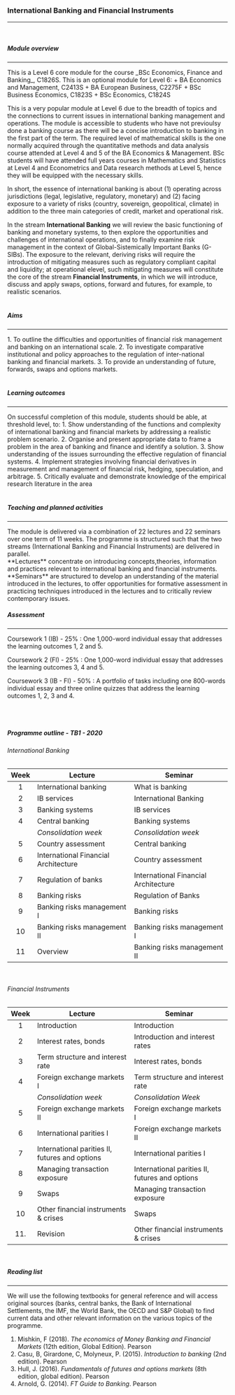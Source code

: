 <h3>International Banking and Financial Instruments</h3>
<hr />
<br>      
<h5>Module overview</h5>
<hr />
This is a Level 6 core module for the course _BSc Economics, Finance and Banking_, C1826S. This is an optional module for Level 6:
+ BA Economics and Management, C2413S
+ BA European Business, C2275F
+ BSc Business Economics, C1823S
+ BSc Economics, C1824S

This is a very popular module at Level 6 due to the breadth of topics and the connections to current issues in international banking management and operations. The module is accessible to students who have not previoulsy done a banking course as there will be a concise introduction to banking in the first part of the term. The required level of mathematical skills is the one normally acquired through the quantitative methods and data analysis course attended at Level 4 and 5 of the BA Economics & Management. BSc students will have attended full years courses in Mathematics and Statistics at Level 4 and Econometrics and Data research methods at Level 5, hence they will be equipped with the necessary skills.

In short, the essence of international banking is about (1) operating across jurisdictions (legal, legislative, regulatory, monetary) and (2) facing exposure to a variety of risks (country, sovereign, geopolitical, climate) in addition to the three main categories of credit, market and operational risk.

In the stream **International Banking** we will review the basic functioning of banking and monetary systems, to then explore the opportunities and challenges of international operations, and to finally examine risk management in the context of Global-Sistemically Important Banks (G-SIBs). The exposure to the relevant, deriving risks will require the introduction of mitigating measures such as regulatory compliant capital and liquidity; at operational elevel, such mitigating measures will constitute the core of the stream **Financial Instruments**, in which we will introduce, discuss and apply swaps, options, forward and futures, for example, to realistic scenarios.
<br><br>
<h5>Aims</h5>
<hr />
1. To outline the difficulties and opportunities of financial risk management and banking on an international scale.
2. To investigate comparative institutional and policy approaches to the regulation of inter-national banking and financial markets.
3. To provide an understanding of future, forwards, swaps and options markets.
<br><br>
<h5>Learning outcomes</h5>
<hr>
On successful completion of this module, students should be able, at threshold level, to:
1. Show understanding of the functions and complexity of international banking and financial markets by addressing a realistic problem scenario.
2. Organise and present appropriate data to frame a problem in the area of banking and finance and identify a solution.
3. Show understanding of the issues surrounding the effective regulation of financial systems.
4. Implement strategies involving financial derivatives in measurement and management of financial risk, hedging, speculation, and arbitrage.
5. Critically evaluate and demonstrate knowledge of the empirical research literature in the area
<br><br>
<h5>Teaching and planned activities</h5>
<hr>
The module is delivered via a combination of 22 lectures and 22 seminars over one term of 11 weeks. The programme is structured such that the two streams (International Banking and Financial Instruments) are delivered in parallel.<br>
**Lectures** concentrate on introducing concepts,theories, information and practices relevant to international banking and financial instruments.<br>
**Seminars** are structured to develop an understanding of the material introduced in the lectures, to offer opportunities for formative assessment in practicing techniques introduced in the lectures and to critically review contemporary issues.
<br>
<h5>Assessment</h5>
<hr>
Coursework 1 (IB) - 25%
: One 1,000-word individual essay that addresses the learning outcomes 1, 2 and 5.

Coursework 2 (FI) - 25%
: One 1,000-word individual essay that addresses the learning outcomes 3, 4 and 5.

Coursework 3 (IB - FI) - 50%
: A portfolio of tasks including one 800-words individual essay and three online quizzes that address the learning outcomes 1, 2, 3 and 4.


<br><br>
<h5>Programme outline - TB1 - 2020</h5>

<h6>International Banking</h6>

|  Week  | Lecture                              | Seminar                              |
|:------:|--------------------------------------|--------------------------------------|
| 1      | International banking                | What is banking                      |
| 2      | IB services                          | International Banking                |
| 3      | Banking systems                      | IB services                          |
| 4      | Central banking                      | Banking systems                      |
|        | _Consolidation week_                 | _Consolidation week_                 |
| 5      | Country assessment                   | Central banking                      |
| 6      | International Financial Architecture | Country assessment                   |
| 7      | Regulation of banks                  | International Financial Architecture |
| 8      | Banking risks                        | Regulation of Banks                  |
| 9      | Banking risks management I           | Banking risks                        |
| 10     | Banking risks management II          | Banking risks management I           |
| 11     | Overview                             | Banking risks management II          |

<br>
<h6>Financial Instruments</h6>

|  Week  | Lecture                                       | Seminar                                       |
|:------:|-----------------------------------------------|-----------------------------------------------|
| 1      | Introduction                                  | Introduction                                  |
| 2      | Interest rates, bonds                         | Introduction and interest rates               |
| 3      | Term structure and interest rate              | Interest rates, bonds                         |
| 4      | Foreign exchange markets I                    | Term structure and interest rate              |
|        | _Consolidation week_                          | _Consolidation Week_                          |
| 5      | Foreign exchange markets II                   | Foreign exchange markets I                    |
| 6      | International parities I                      | Foreign exchange markets II                   |
| 7      | International parities II, futures and options| International parities I                      |
| 8      | Managing transaction exposure                 | International parities II, futures and options|
| 9      | Swaps                                         | Managing transaction exposure                 |
| 10     | Other financial instruments & crises          | Swaps                                         |
| 11.    | Revision                                      | Other financial instruments & crises          |

<br>
<h5>Reading list</h5>
<hr>
We will use the following textbooks for general reference and will access original sources (banks, central banks, the Bank of International Settlements, the IMF, the World Bank, the OECD and S&P Global) to find current data and other relevant information on the various topics of the programme.


1. Mishkin, F (2018). _The economics of Money Banking and Financial Markets_ (12th edition, Global Edition). Pearson
2. Casu, B, Girardone, C, Molyneux, P. (2015). _Introduction to banking_ (2nd edition). Pearson
3. Hull, J. (2016). _Fundamentals of futures and options markets_ (8th edition, global edition). Pearson
4. Arnold, G. (2014). _FT Guide to Banking_. Pearson
